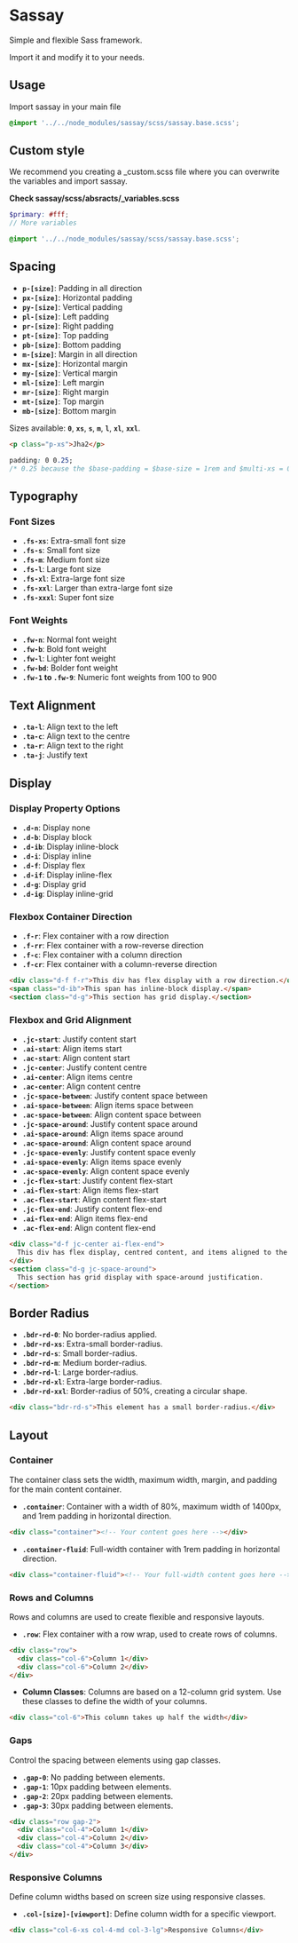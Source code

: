 # Sassay

Simple and flexible Sass framework.

Import it and modify it to your needs.

## Usage

Import sassay in your main file

```scss
@import '../../node_modules/sassay/scss/sassay.base.scss';
```

## Custom style

We recommend you creating a \_custom.scss file where you can overwrite the variables and import sassay.

**Check sassay/scss/absracts/\_variables.scss**

```scss
$primary: #fff;
// More variables

@import '../../node_modules/sassay/scss/sassay.base.scss';
```

## Spacing

- **`p-[size]`**: Padding in all direction
- **`px-[size]`**: Horizontal padding
- **`py-[size]`**: Vertical padding
- **`pl-[size]`**: Left padding
- **`pr-[size]`**: Right padding
- **`pt-[size]`**: Top padding
- **`pb-[size]`**: Bottom padding
- **`m-[size]`**: Margin in all direction
- **`mx-[size]`**: Horizontal margin
- **`my-[size]`**: Vertical margin
- **`ml-[size]`**: Left margin
- **`mr-[size]`**: Right margin
- **`mt-[size]`**: Top margin
- **`mb-[size]`**: Bottom margin

Sizes available: **`0`**, **`xs`**, **`s`**, **`m`**, **`l`**, **`xl`**, **`xxl`**.

```html
<p class="p-xs">Jha2</p>
```

```css
padding: 0 0.25;
/* 0.25 because the $base-padding = $base-size = 1rem and $multi-xs = 0.25;
```

## **Typography**

### **Font Sizes**

- **`.fs-xs`**: Extra-small font size
- **`.fs-s`**: Small font size
- **`.fs-m`**: Medium font size
- **`.fs-l`**: Large font size
- **`.fs-xl`**: Extra-large font size
- **`.fs-xxl`**: Larger than extra-large font size
- **`.fs-xxxl`**: Super font size

### **Font Weights**

- **`.fw-n`**: Normal font weight
- **`.fw-b`**: Bold font weight
- **`.fw-l`**: Lighter font weight
- **`.fw-bd`**: Bolder font weight
- **`.fw-1` to `.fw-9`**: Numeric font weights from 100 to 900

## Text Alignment

- **`.ta-l`**: Align text to the left
- **`.ta-c`**: Align text to the centre
- **`.ta-r`**: Align text to the right
- **`.ta-j`**: Justify text

## **Display**

### **Display Property Options**

- **`.d-n`**: Display none
- **`.d-b`**: Display block
- **`.d-ib`**: Display inline-block
- **`.d-i`**: Display inline
- **`.d-f`**: Display flex
- **`.d-if`**: Display inline-flex
- **`.d-g`**: Display grid
- **`.d-ig`**: Display inline-grid

### **Flexbox Container Direction**

- **`.f-r`**: Flex container with a row direction
- **`.f-rr`**: Flex container with a row-reverse direction
- **`.f-c`**: Flex container with a column direction
- **`.f-cr`**: Flex container with a column-reverse direction

```html
<div class="d-f f-r">This div has flex display with a row direction.</div>
<span class="d-ib">This span has inline-block display.</span>
<section class="d-g">This section has grid display.</section>
```

### **Flexbox and Grid Alignment**

- **`.jc-start`**: Justify content start
- **`.ai-start`**: Align items start
- **`.ac-start`**: Align content start
- **`.jc-center`**: Justify content centre
- **`.ai-center`**: Align items centre
- **`.ac-center`**: Align content centre
- **`.jc-space-between`**: Justify content space between
- **`.ai-space-between`**: Align items space between
- **`.ac-space-between`**: Align content space between
- **`.jc-space-around`**: Justify content space around
- **`.ai-space-around`**: Align items space around
- **`.ac-space-around`**: Align content space around
- **`.jc-space-evenly`**: Justify content space evenly
- **`.ai-space-evenly`**: Align items space evenly
- **`.ac-space-evenly`**: Align content space evenly
- **`.jc-flex-start`**: Justify content flex-start
- **`.ai-flex-start`**: Align items flex-start
- **`.ac-flex-start`**: Align content flex-start
- **`.jc-flex-end`**: Justify content flex-end
- **`.ai-flex-end`**: Align items flex-end
- **`.ac-flex-end`**: Align content flex-end

```html
<div class="d-f jc-center ai-flex-end">
  This div has flex display, centred content, and items aligned to the end.
</div>
<section class="d-g jc-space-around">
  This section has grid display with space-around justification.
</section>
```

## Border Radius

- **`.bdr-rd-0`**: No border-radius applied.
- **`.bdr-rd-xs`**: Extra-small border-radius.
- **`.bdr-rd-s`**: Small border-radius.
- **`.bdr-rd-m`**: Medium border-radius.
- **`.bdr-rd-l`**: Large border-radius.
- **`.bdr-rd-xl`**: Extra-large border-radius.
- **`.bdr-rd-xxl`**: Border-radius of 50%, creating a circular shape.

```html
<div class="bdr-rd-s">This element has a small border-radius.</div>
```

## Layout

### **Container**

The container class sets the width, maximum width, margin, and padding for the main content container.

- **`.container`**: Container with a width of 80%, maximum width of 1400px, and 1rem padding in horizontal direction.

```html
<div class="container"><!-- Your content goes here --></div>
```

- **`.container-fluid`**: Full-width container with 1rem padding in horizontal direction.

```html
<div class="container-fluid"><!-- Your full-width content goes here --></div>
```

### **Rows and Columns**

Rows and columns are used to create flexible and responsive layouts.

- **`.row`**: Flex container with a row wrap, used to create rows of columns.

```html
<div class="row">
  <div class="col-6">Column 1</div>
  <div class="col-6">Column 2</div>
</div>
```

- **Column Classes**: Columns are based on a 12-column grid system. Use these classes to define the width of your columns.

```html
<div class="col-6">This column takes up half the width</div>
```

### **Gaps**

Control the spacing between elements using gap classes.

- **`.gap-0`**: No padding between elements.
- **`.gap-1`**: 10px padding between elements.
- **`.gap-2`**: 20px padding between elements.
- **`.gap-3`**: 30px padding between elements.

```html
<div class="row gap-2">
  <div class="col-4">Column 1</div>
  <div class="col-4">Column 2</div>
  <div class="col-4">Column 3</div>
</div>
```

### **Responsive Columns**

Define column widths based on screen size using responsive classes.

- **`.col-[size]-[viewport]`**: Define column width for a specific viewport.

```html
<div class="col-6-xs col-4-md col-3-lg">Responsive Columns</div>
```
